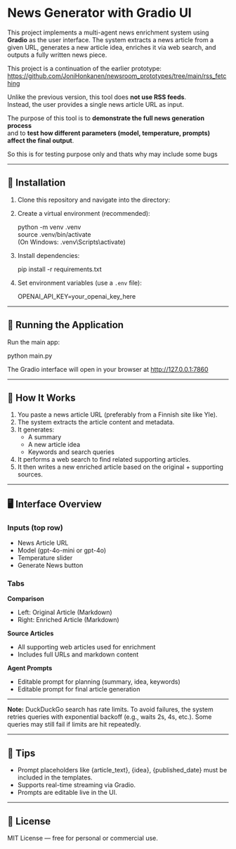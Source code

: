 # News Generator with Gradio UI

This project implements a multi-agent news enrichment system using **Gradio** as the user interface. The system extracts a news article from a given URL, generates a new article idea, enriches it via web search, and outputs a fully written news piece.

This project is a continuation of the earlier prototype:
https://github.com/JoniHonkanen/newsroom_prototypes/tree/main/rss_fetching

Unlike the previous version, this tool does **not use RSS feeds**.  
Instead, the user provides a single news article URL as input.

The purpose of this tool is to **demonstrate the full news generation process**  
and to **test how different parameters (model, temperature, prompts) affect the final output**.

So this is for testing purpose only and thats why may include some bugs

---

## 🔧 Installation

1. Clone this repository and navigate into the directory:

2. Create a virtual environment (recommended):

   python -m venv .venv  
   source .venv/bin/activate  
   (On Windows: .venv\Scripts\activate)

3. Install dependencies:

   pip install -r requirements.txt

4. Set environment variables (use a `.env` file):

   OPENAI_API_KEY=your_openai_key_here

---

## 🚀 Running the Application

Run the main app:

   python main.py

The Gradio interface will open in your browser at http://127.0.0.1:7860

---

## 🧠 How It Works

1. You paste a news article URL (preferably from a Finnish site like Yle).
2. The system extracts the article content and metadata.
3. It generates:
   - A summary
   - A new article idea
   - Keywords and search queries
4. It performs a web search to find related supporting articles.
5. It then writes a new enriched article based on the original + supporting sources.

---

## 🖥️ Interface Overview

### Inputs (top row)

- News Article URL
- Model (gpt-4o-mini or gpt-4o)
- Temperature slider
- Generate News button

### Tabs

**Comparison**  
- Left: Original Article (Markdown)  
- Right: Enriched Article (Markdown)

**Source Articles**  
- All supporting web articles used for enrichment  
- Includes full URLs and markdown content

**Agent Prompts**  
- Editable prompt for planning (summary, idea, keywords)  
- Editable prompt for final article generation

---

**Note:** DuckDuckGo search has rate limits. To avoid failures, the system retries queries with exponential backoff (e.g., waits 2s, 4s, etc.). Some queries may still fail if limits are hit repeatedly.

---

## 🧪 Tips

- Prompt placeholders like {article_text}, {idea}, {published_date} must be included in the templates.
- Supports real-time streaming via Gradio.
- Prompts are editable live in the UI.

---

## 📃 License

MIT License — free for personal or commercial use.